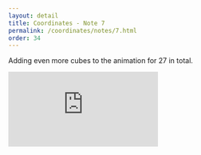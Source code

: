 ```yaml
---
layout: detail
title: Coordinates - Note 7
permalink: /coordinates/notes/7.html 
order: 34
---
```


Adding even more cubes to the animation for 27 in total.

<iframe
    src="https://www.youtube.com/embed/gTbf0az6mhc?autoplay=1&mute=1&controls=1&modestbranding=1&rel=0&playsinline=1" 
    frameborder="0" 
    allow="autoplay; encrypted-media" 
    allowfullscreen>
</iframe>